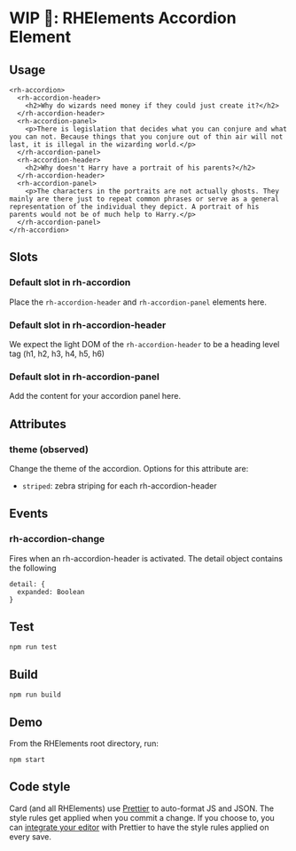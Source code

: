 # WIP 🐣: RHElements Accordion Element

## Usage

```
<rh-accordion>
  <rh-accordion-header>
    <h2>Why do wizards need money if they could just create it?</h2>
  </rh-accordion-header>
  <rh-accordion-panel>
    <p>There is legislation that decides what you can conjure and what you can not. Because things that you conjure out of thin air will not last, it is illegal in the wizarding world.</p>
  </rh-accordion-panel>
  <rh-accordion-header>
    <h2>Why doesn't Harry have a portrait of his parents?</h2>
  </rh-accordion-header>
  <rh-accordion-panel>
    <p>The characters in the portraits are not actually ghosts. They mainly are there just to repeat common phrases or serve as a general representation of the individual they depict. A portrait of his parents would not be of much help to Harry.</p>
  </rh-accordion-panel>
</rh-accordion>
```

## Slots

### Default slot in rh-accordion
Place the `rh-accordion-header` and `rh-accordion-panel` elements here.

### Default slot in rh-accordion-header
We expect the light DOM of the `rh-accordion-header` to be a heading level tag
(h1, h2, h3, h4, h5, h6)

### Default slot in rh-accordion-panel
Add the content for your accordion panel here.

## Attributes

### theme (observed)

Change the theme of the accordion. Options for this attribute are:
- `striped`: zebra striping for each rh-accordion-header

## Events

### rh-accordion-change

Fires when an rh-accordion-header is activated. The detail object contains the
following

```
detail: {
  expanded: Boolean
}
```

## Test

    npm run test

## Build

    npm run build

## Demo

From the RHElements root directory, run:

    npm start

## Code style

Card (and all RHElements) use [Prettier][prettier] to auto-format JS and JSON. The style rules get applied when you commit a change. If you choose to, you can [integrate your editor][prettier-ed] with Prettier to have the style rules applied on every save.

[prettier]: https://github.com/prettier/prettier/
[prettier-ed]: https://github.com/prettier/prettier/#editor-integration
[web-component-tester]: https://github.com/Polymer/web-component-tester
